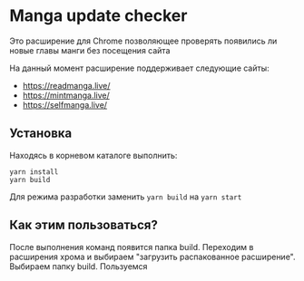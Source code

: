 # Manga update checker

Это расширение для Chrome позволяющее проверять появились ли новые главы манги без посещения сайта

На данный момент расширение поддерживает следующие сайты:
* https://readmanga.live/
* https://mintmanga.live/
* https://selfmanga.live/

## Установка

Находясь в корневом каталоге выполнить:
```
yarn install
yarn build
```
Для режима разработки заменить ```yarn build``` на ```yarn start```

## Как этим пользоваться?

После выполнения команд появится папка build. Переходим в расширения хрома и выбираем "загрузить распакованное расширение". Выбираем папку build. Пользуемся
